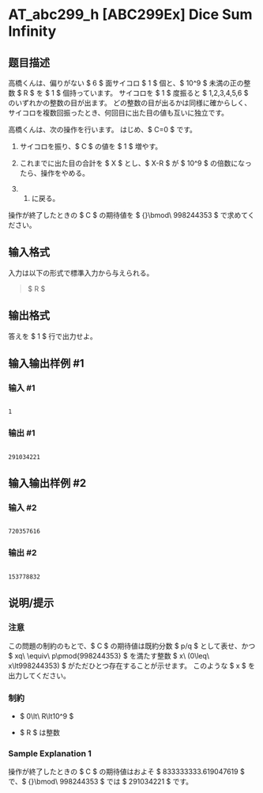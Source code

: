 # AT_abc299_h [ABC299Ex] Dice Sum Infinity

## 题目描述

[problemUrl]: https://atcoder.jp/contests/abc299/tasks/abc299_h

高橋くんは、偏りがない $ 6 $ 面サイコロ $ 1 $ 個と、$ 10^9 $ 未満の正の整数 $ R $ を $ 1 $ 個持っています。 サイコロを $ 1 $ 度振ると $ 1,2,3,4,5,6 $ のいずれかの整数の目が出ます。 どの整数の目が出るかは同様に確からしく、サイコロを複数回振ったとき、何回目に出た目の値も互いに独立です。

高橋くんは、次の操作を行います。 はじめ、$ C=0 $ です。

1. サイコロを振り、$ C $ の値を $ 1 $ 増やす。
2. これまでに出た目の合計を $ X $ とし、$ X-R $ が $ 10^9 $ の倍数になったら、操作をやめる。
3. 1. に戻る。
 
操作が終了したときの $ C $ の期待値を $ {}\bmod\ 998244353 $ で求めてください。

## 输入格式

入力は以下の形式で標準入力から与えられる。

> $ R $

## 输出格式

答えを $ 1 $ 行で出力せよ。

## 输入输出样例 #1

### 输入 #1

```
1
```

### 输出 #1

```
291034221
```

## 输入输出样例 #2

### 输入 #2

```
720357616
```

### 输出 #2

```
153778832
```

## 说明/提示

### 注意

この問題の制約のもとで、$ C $ の期待値は既約分数 $ p/q $ として表せ、かつ $ xq\ \equiv\ p\pmod{998244353} $ を満たす整数 $ x\ (0\leq\ x\lt998244353) $ がただひとつ存在することが示せます。 このような $ x $ を出力してください。

### 制約

- $ 0\lt\ R\lt10^9 $
- $ R $ は整数
 
### Sample Explanation 1

操作が終了したときの $ C $ の期待値はおよそ $ 833333333.619047619 $ で、$ {}\bmod\ 998244353 $ では $ 291034221 $ です。